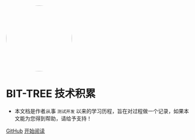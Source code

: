 <img width="180px" style="border-radius: 50%" bor src="https://nodejsred.oss-cn-shanghai.aliyuncs.com/nodejs_roadmap-logo.jpeg?x-oss-process=style/may">

# BIT-TREE 技术积累

- 本文档是作者从事 ```测试开发``` 以来的学习历程，旨在对过程做一个记录，如果本文能为您得到帮助，请给予支持！



[GitHub](<https://github.com/doushimutou/Big-tree>)
[开始阅读](README.md)
